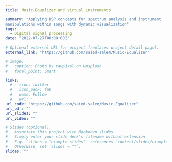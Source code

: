 ```yaml
---
title: Music-Equalizer and virtual instruments

summary: "Applying DSP concepts for spectrum analysis and instrument
manipulations within songs with dynamic visualization"
tags:
  - Digital signal processing 
date: "2022-07-27T00:00:00Z"

# Optional external URL for project (replaces project detail page).
external_link: "https://github.com/saied-salem/Music-Equalizer"

# image:
#   caption: Photo by rawpixel on Unsplash
#   focal_point: Smart

links:
  # - icon: twitter
  #   icon_pack: fab
  #   name: Follow
  #   url: ''
url_code: "https://github.com/saied-salem/Music-Equalizer"
url_pdf: ""
url_slides: ""
url_video: ""

# Slides (optional).
#   Associate this project with Markdown slides.
#   Simply enter your slide deck's filename without extension.
#   E.g. `slides = "example-slides"` references `content/slides/example-slides.md`.
#   Otherwise, set `slides = ""`.
slides: ""
---
```


<!-- egrshelkgjeigjewijgeipogjepgjep -->
